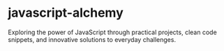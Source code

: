 # javascript-alchemy
 Exploring the power of JavaScript through practical projects, clean code snippets, and innovative solutions to everyday challenges.
